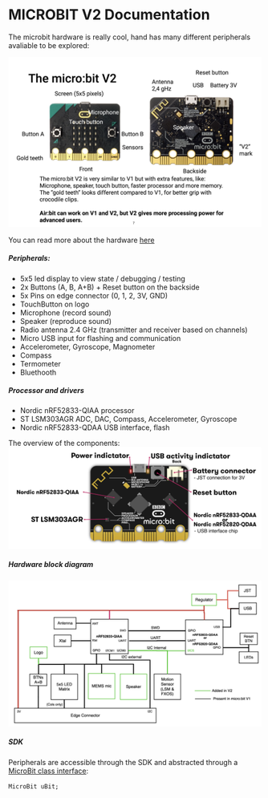 # MICROBIT V2 Documentation

The microbit hardware is really cool, hand has many different peripherals avaliable to be explored:

![image](../img/microbitV2.png)

You can read more about the hardware [here](https://tech.microbit.org/hardware/)

##### Peripherals: 
- 5x5 led display to view state / debugging / testing
- 2x Buttons (A, B, A+B) + Reset button on the backside
- 5x Pins on edge connector (0, 1, 2, 3V, GND)
- TouchButton on logo
- Microphone (record sound)
- Speaker (reproduce sound)
- Radio antenna 2.4 GHz (transmitter and receiver based on channels)
- Micro USB input for flashing and communication
- Accelerometer, Gyroscope, Magnometer
- Compass
- Termometer
- Bluethooth

##### Processor and drivers
- Nordic nRF52833-QIAA processor
- ST LSM303AGR ADC, DAC, Compass, Accelerometer, Gyroscope
- Nordic nRF52833-QDAA USB interface, flash

The overview of the components:
![Overview of components](../img/sbc-backside.png)

##### Hardware block diagram
![Hardware block diagram](../img/hardware-block-diagram.png)

##### SDK
Peripherals are accessible through the SDK and abstracted through a [MicroBit class interface](../microbit-v2-sdk/libraries/codal-microbit-v2/model/MicroBit.h): 

```console
MicroBit uBit;
```





